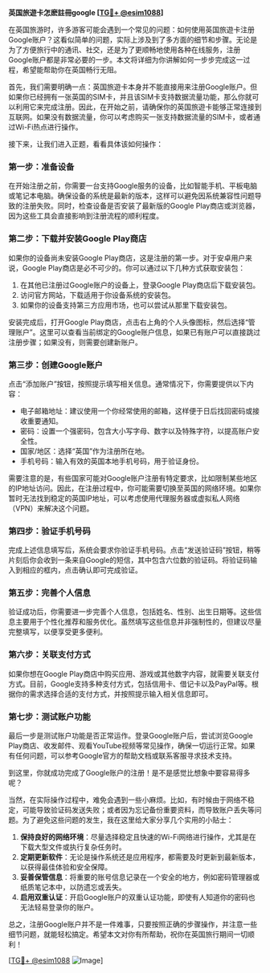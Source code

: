 **英国旅遊卡怎麽註冊google [[TG💪+ @esim1088](https://t.me/s/esim1088)]**

在英国旅游时，许多游客可能会遇到一个常见的问题：如何使用英国旅遊卡注册Google账户？这看似简单的问题，实际上涉及到了多方面的细节和步骤。无论是为了方便旅行中的通讯、社交，还是为了更顺畅地使用各种在线服务，注册Google账户都是非常必要的一步。本文将详细为你讲解如何一步步完成这一过程，希望能帮助你在英国畅行无阻。

首先，我们需要明确一点：英国旅遊卡本身并不能直接用来注册Google账户。但如果你已经拥有一张英国的SIM卡，并且该SIM卡支持数据流量功能，那么你就可以利用它来完成注册。因此，在开始之前，请确保你的英国旅遊卡能够正常连接到互联网。如果没有数据流量，你可以考虑购买一张支持数据流量的SIM卡，或者通过Wi-Fi热点进行操作。

接下来，让我们进入正题，看看具体该如何操作：

### **第一步：准备设备**
在开始注册之前，你需要一台支持Google服务的设备，比如智能手机、平板电脑或笔记本电脑。确保设备的系统是最新的版本，这样可以避免因系统兼容性问题导致的注册失败。同时，检查设备是否安装了最新版的Google Play商店或浏览器，因为这些工具会直接影响到注册流程的顺利程度。

### **第二步：下载并安装Google Play商店**
如果你的设备尚未安装Google Play商店，这是注册的第一步。对于安卓用户来说，Google Play商店是必不可少的。你可以通过以下几种方式获取安装包：
1. 在其他已注册过Google账户的设备上，登录Google Play商店后下载安装包。
2. 访问官方网站，下载适用于你设备系统的安装包。
3. 如果你的设备支持第三方应用市场，也可以尝试从那里下载安装包。

安装完成后，打开Google Play商店，点击右上角的个人头像图标，然后选择“管理账户”。这里可以查看当前绑定的Google账户信息，如果已有账户可以直接跳过注册步骤；如果没有，则需要创建新账户。

### **第三步：创建Google账户**
点击“添加账户”按钮，按照提示填写相关信息。通常情况下，你需要提供以下内容：
- 电子邮箱地址：建议使用一个你经常使用的邮箱，这样便于日后找回密码或接收重要通知。
- 密码：设置一个强密码，包含大小写字母、数字以及特殊字符，以提高账户安全性。
- 国家/地区：选择“英国”作为注册所在地。
- 手机号码：输入有效的英国本地手机号码，用于验证身份。

需要注意的是，有些国家可能对Google账户注册有特定要求，比如限制某些地区的IP地址访问。因此，在注册过程中，你可能需要切换至英国的网络环境。如果你暂时无法找到稳定的英国IP地址，可以考虑使用代理服务器或虚拟私人网络（VPN）来解决这个问题。

### **第四步：验证手机号码**
完成上述信息填写后，系统会要求你验证手机号码。点击“发送验证码”按钮，稍等片刻后你会收到一条来自Google的短信，其中包含六位数的验证码。将验证码输入到相应的框内，点击确认即可完成验证。

### **第五步：完善个人信息**
验证成功后，你需要进一步完善个人信息，包括姓名、性别、出生日期等。这些信息主要用于个性化推荐和服务优化。虽然填写这些信息并非强制性的，但建议尽量完整填写，以便享受更多便利。

### **第六步：关联支付方式**
如果你想在Google Play商店中购买应用、游戏或其他数字内容，就需要关联支付方式。目前，Google支持多种支付方式，包括信用卡、借记卡以及PayPal等。根据你的需求选择合适的支付方式，并按照提示输入相关信息即可。

### **第七步：测试账户功能**
最后一步是测试账户功能是否正常运作。登录Google账户后，尝试浏览Google Play商店、收发邮件、观看YouTube视频等常见操作，确保一切运行正常。如果有任何问题，可以参考Google官方的帮助文档或联系客服寻求技术支持。

到这里，你就成功完成了Google账户的注册！是不是感觉比想象中要容易得多呢？

当然，在实际操作过程中，难免会遇到一些小麻烦。比如，有时候由于网络不稳定，可能导致验证码发送失败；或者因为忘记备份重要资料，而导致账户丢失等问题。为了避免这些问题的发生，我在这里给大家分享几个实用的小贴士：

1. **保持良好的网络环境**：尽量选择稳定且快速的Wi-Fi网络进行操作，尤其是在下载大型文件或执行复杂任务时。
2. **定期更新软件**：无论是操作系统还是应用程序，都需要及时更新到最新版本，以获得最佳体验和安全保障。
3. **妥善保管信息**：将重要的账号信息记录在一个安全的地方，例如密码管理器或纸质笔记本中，以防遗忘或丢失。
4. **启用双重认证**：开启Google账户的双重认证功能，即使有人知道你的密码也无法轻易登录你的账户。

总之，注册Google账户并不是一件难事，只要按照正确的步骤操作，并注意一些细节问题，就能轻松搞定。希望本文对你有所帮助，祝你在英国旅行期间一切顺利！

[[TG💪+ @esim1088](https://t.me/s/esim1088) ![Image](https://i.postimg.cc/4NQfJmqS/Snipaste-2025-05-13-00-14-12.png)]